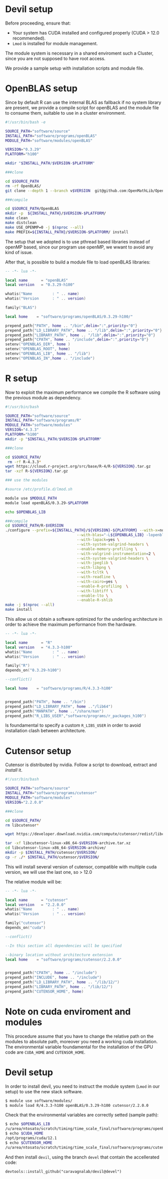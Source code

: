 # Devil setup

Before proceeding, ensure that: 

- Your system has CUDA installed and configured properly (CUDA > 12.0 recommended).
- `Lmod` is installed for module management.

The module system is necessary in a shared enviroment such a Cluster, since you are not supposed to have root access.


We provide a sample setup with installation scripts and module file.

# OpenBLAS setup

Since by default R can use the internal BLAS as fallback if no system library are present, we provide a compile script for openBLAS and the module file to consume them, suitable to use in a cluster environment.

```bash
#!/usr/bin/bash -e

SOURCE_PATH="software/source"
INSTALL_PATH="software/programs/openBLAS"
MODULE_PATH="software/modules/openBLAS"

VERSION="0.3.29"
PLATFORM="h100"

mkdir "$INSTALL_PATH/$VERSION-$PLATFORM"

###clone

cd $SOURCE_PATH
rm -rf OpenBLAS/
git clone --depth 1 --branch v$VERSION  git@github.com:OpenMathLib/OpenBLAS.git

###compile

cd $SOURCE_PATH/OpenBLAS
mkdir -p  ${INSTALL_PATH}/$VERSION-$PLATFORM/
make clean
make distclean
make USE_OPENMP=0 -j $(nproc --all)
make PREFIX=${INSTALL_PATH}/$VERSION-$PLATFORM/ install
```

The setup that we adopted is to use pthread based libraries instead of openMP based, since our program use openMP, we wwant to avoid any kind of issue. 

After that, is possible to build a module file to load openBLAS libraries:

```lua
-- -*- lua -*-

local name      = "openBLAS"
local version   = "0.3.29-h100"

whatis("Name         : " .. name)
whatis("Version      : " .. version)

family("BLAS")

local home    = "software/programs/openBLAS/0.3.29-h100/"

prepend_path{"PATH", home .. "/bin",delim=":",priority="0"}
prepend_path{"LD_LIBRARY_PATH", home .. "/lib",delim=":",priority="0"}
prepend_path{"LIBRARY_PATH", home .. "/lib",delim=":",priority="0"}
prepend_path{"CPATH", home .. "/include",delim=":",priority="0"}
setenv("OPENBLAS_DIR", home )
setenv("OPENBLAS_ROOT", home)
setenv("OPENBLAS_LIB", home .. "/lib")
setenv("OPENBLAS_IN",home .. "/include")
```


# R setup

Now to exploit the maximum performance we compile the R software using the previous module as dependency.

```bash
#!/usr/bin/bash

SOURCE_PATH="software/source"
INSTALL_PATH="software/programs/R"
MODULE_PATH="software/modules"
VERSION="4.3.3"
PLATFORM="h100"
mkdir -p "$INSTALL_PATH/$VERSION-$PLATFORM"

###clone

cd $SOURCE_PATH/
 rm -rf R-4.3.3*
wget https://cloud.r-project.org/src/base/R-4/R-${VERSION}.tar.gz
tar -xzf R-${VERSION}.tar.gz

### use the modules

#source /etc/profile.d/lmod.sh

module use $MODULE_PATH
module load openBLAS/0.3.29-$PLATFORM

echo $OPENBLAS_LIB

###compile
cd $SOURCE_PATH/R-$VERSION
./configure --prefix=${INSTALL_PATH}/${VERSION}-${PLATFORM} --with-x=no \
                          	    --with-blas="-L${OPENBLAS_LIB} -lopenblas" \
                          	    --with-lapack=yes \
                          	    --with-system-valgrind-headers \
                          	    --enable-memory-profiling \
                          	    --with-valgrind-instrumentation=2 \
                          	    --with-system-valgrind-headers \
                          	    --with-jpeglib \
                          	    --with-libpng \
                          	    --with-tcltk \
                          	    --with-readline \
                          	    --with-cairo=yes \
                          	    --enable-R-profiling  \
                          	    --with-libtiff \
                          	    --enable-lto \
                                --enable-R-shlib
make -j $(nproc --all)
make install
```

This allow  us ot obtain a software optimized for the underling architecture in order to achieve the maximum performance from the hardware. 

```lua
-- -*- lua -*-

local name      = "R"
local version   = "4.3.3-h100"
whatis("Name         : " .. name)
whatis("Version      : " .. version)

family("R")
depends_on("0.3.29-h100")

--conflict()

local home    = "software/programs/R/4.3.3-h100"


prepend_path("PATH", home .. "/bin")
prepend_path("LD_LIBRARY_PATH", home .."/lib64")
prepend_path("MANPATH", home .."/share/man")
prepend_path("R_LIBS_USER","software/programs/r_packages_h100")
```

Is foundamental to specify a custom `R_LIBS_USER` in order to avoid installation clash between architecture.

# Cutensor setup

Cutensor is distributed by nvidia. Follow a script to download, extract and *install* it.

```bash
#!/usr/bin/bash

SOURCE_PATH="software/source"
INSTALL_PATH="software/programs/cutensor"
MODULE_PATH="software/modules"
VERSION="2.2.0.0"

###clone

cd $SOURCE_PATH/
rm libcutensor*

wget https://developer.download.nvidia.com/compute/cutensor/redist/libcutensor/linux-x86_64/libcutensor-linux-x86_64-$VERSION-archive.tar.xz

tar -xf libcutensor-linux-x86_64-$VERSION-archive.tar.xz
cd libcutensor-linux-x86_64-$VERSION-archive/
mkdir -p $INSTALL_PATH/cutensor/$VERSION/
cp -r ./* $INSTALL_PATH/cutensor/$VERSION/
```

This will install several version of cutensor, compatible with multiple cuda version, we will use the last one, so > 12.0

The relative module will be:

```lua
-- -*- lua -*-

local name      = "cutensor"
local version   = "2.2.0.0"
whatis("Name         : " .. name)
whatis("Version      : " .. version)

family("cutensor")
depends_on("cuda")

--conflict()

--In this section all dependencies will be specified

--binary location without architecture extension
local home    = "software/programs/cutensor/2.2.0.0"


prepend_path("CPATH", home .. "/include")
prepend_path("INCLUDE", home .. "/include")
prepend_path("LD_LIBRARY_PATH", home .. "/lib/12/")
prepend_path("LIBRARY_PATH", home .. "/lib/12/")
prepend_path("CUTENSOR_HOME", home)
```

# Note on cuda enviroment and modules

This procedure assume that you have to change the relative path on the modules to absolute path, moreover you need a working cuda installation. The environmental variable foundamental for the installation of the GPU code are `CUDA_HOME` and `CUTENSOR_HOME`.

# Devil setup

In order to install devil, you need to instruct the module system (`Lmod` in our setup) to use the new stack software.
```bash
$ module use software/modules/
$ module load R/4.3.3-h100 openBLAS/0.3.29-h100 cutensor/2.2.0.0
```
Check that the environmental variables are correctly setted (sample path):

```bash
$ echo $OPENBLAS_LIB
/u/area/ntosato/scratch/timing/time_scale_final/software/programs/openBLAS/0.3.29-h100//lib
$ echo $CUDA_HOME
/opt/programs/cuda/12.1
$ echo $CUTENSOR_HOME
/u/area/ntosato/scratch/timing/time_scale_final/software/programs/cutensor/2.2.0.0
```

And then install `devil`, using the branch `devel` that contain the accellerated code:

```
devtools::install_github("caravagnalab/devil@devel") 
```




